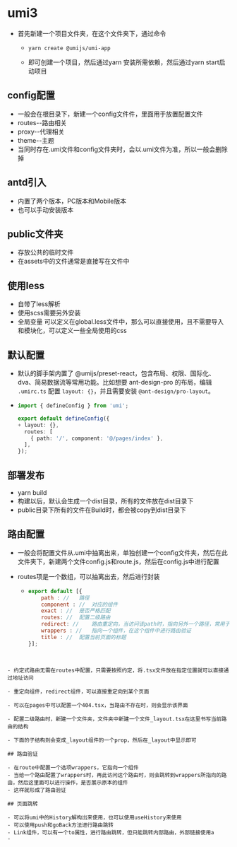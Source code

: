 # umi3

- 首先新建一个项目文件夹，在这个文件夹下，通过命令

  - ```git
    yarn create @umijs/umi-app
    ```

  - 即可创建一个项目，然后通过yarn 安装所需依赖，然后通过yarn start启动项目

## config配置

- 一般会在根目录下，新建一个config文件件，里面用于放置配置文件
- routes--路由相关
- proxy--代理相关
- theme--主题
- 当同时存在.umi文件和config文件夹时，会以.umi文件为准，所以一般会删除掉

## antd引入

- 内置了两个版本，PC版本和Mobile版本
- 也可以手动安装版本

## public文件夹

- 存放公共的临时文件
- 在assets中的文件通常是直接写在文件中

## 使用less

- 自带了less解析
- 使用scss需要另外安装
- 全局变量 可以定义在global.less文件中，那么可以直接使用，且不需要导入和模块化，可以定义一些全局使用的css

## 默认配置

- 默认的脚手架内置了 @umijs/preset-react，包含布局、权限、国际化、dva、简易数据流等常用功能。比如想要 ant-design-pro 的布局，编辑 `.umirc.ts` 配置 `layout: {}`，并且需要安装 `@ant-design/pro-layout`。

- ```ts
  import { defineConfig } from 'umi';
  
  export default defineConfig({
  + layout: {},
    routes: [
      { path: '/', component: '@/pages/index' },
    ],
  });
  ```

## 部署发布

- yarn build
- 构建以后，默认会生成一个dist目录，所有的文件放在dist目录下
- public目录下所有的文件在Build时，都会被copy到dist目录下

## 路由配置

- 一般会将配置文件从.umi中抽离出来，单独创建一个config文件夹，然后在此文件夹下，新建两个文件config.js和route.js，然后在config.js中进行配置

- routes项是一个数组，可以抽离出去，然后进行封装

  - ```js
    export default [{
        path : //	路径
        component : //	对应的组件
        exact : //	是否严格匹配
        routes: //	配置二级路由
        redirect: //	路由重定向，当访问该path时，指向另外一个路径，常用于根目录/，指向首页
        wrappers : //	指向一个组件，在这个组件中进行路由验证
        title : //	配置当前页面的标题
    }];
```
    
  
- 约定式路由无需在routes中配置，只需要按照约定，将.tsx文件放在指定位置就可以直接通过地址访问

- 重定向组件，redirect组件，可以直接重定向到某个页面

- 可以在pages中可以配置一个404.tsx，当路由不存在时，则会显示该界面

- 配置二级路由时，新建一个文件夹，文件夹中新建一个文件_layout.tsx在这里书写当前路由的结构

- 下面的子结构则会变成_layout组件的一个prop，然后在_layout中显示即可

## 路由验证

- 在route中配置一个选项wrappers，它指向一个组件
- 当给一个路由配置了wrappers时，再此访问这个路由时，则会跳转到wrappers所指向的路由，然后这里面可以进行操作，是否展示原本的组件
- 这样就形成了路由验证

## 页面跳转

- 可以将umi中的History解构出来使用，也可以使用useHistory来使用
- 可以使用push和goBack方法进行路由跳转
- Link组件，可以有一个to属性，进行路由跳转，但只能跳转内部路由，外部链接使用a
- 